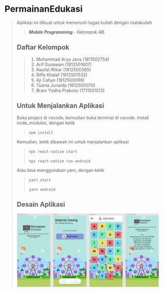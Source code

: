 # PermainanEdukasi

> Aplikasi ini dibuat untuk memenuhi tugas kuliah dengan matakuliah
>> **_Mobile Programming_** - Kelompok AB.
>
> ## Daftar Kelompok
>
> > 1. Muhammad Arya Java (1811502754)
> > 2. Arif Gunawan (1812501607)
> > 3. Naufal Iftikar (1812500385)
> > 4. Riffa Khalaf (1812501532)
> > 5. Aji Cahyo (1812500096)
> > 6. Tsania Junaida (1812500070)
> > 7. Bram Yudha Prakoso (1711501013)
>
> ## Untuk Menjalankan Aplikasi
>
> Buka project di vscode, kemudian buka terminal di vscode. Install node_modules, dengan ketik
>
> > `npm install`
>
> Kemudian, ketik dibawah ini untuk menjalankan aplikasi
>
> > `npx react-native start`
> > 
> > `npx react-native run-android`
>
> Atau bisa menggunakan yarn, dengan ketik
>
> > `yarn start`
> > 
> > `yarn android`
>
> ## Desain Aplikasi
>
> ![PermainanEdukasi. Mari Belajar Bersama!](src/assets/images/Tampilan-Aplikasi-PermainanEdukasi-v2.1.png 'PermainanEdukasi')
